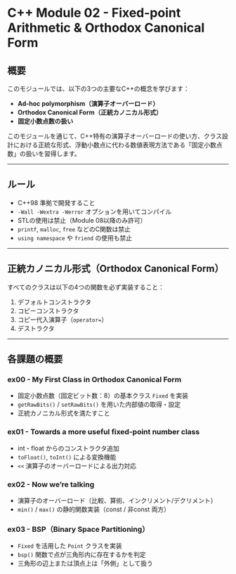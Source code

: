 # C++ Module 02 - Fixed-point Arithmetic & Orthodox Canonical Form

## 概要

このモジュールでは、以下の3つの主要なC++の概念を学びます：

- **Ad-hoc polymorphism（演算子オーバーロード）**
- **Orthodox Canonical Form（正統カノニカル形式）**
- **固定小数点数の扱い**

このモジュールを通じて、C++特有の演算子オーバーロードの使い方、クラス設計における正統な形式、浮動小数点に代わる数値表現方法である「固定小数点数」の扱いを習得します。

---

## ルール

- C++98 準拠で開発すること
- `-Wall -Wextra -Werror` オプションを用いてコンパイル
- STLの使用は禁止（Module 08以降のみ許可）
- `printf`, `malloc`, `free` などのC関数は禁止
- `using namespace` や `friend` の使用も禁止

---

## 正統カノニカル形式（Orthodox Canonical Form）

すべてのクラスは以下の4つの関数を必ず実装すること：

1. デフォルトコンストラクタ
2. コピーコンストラクタ
3. コピー代入演算子（`operator=`）
4. デストラクタ

---

## 各課題の概要

### ex00 - My First Class in Orthodox Canonical Form

- 固定小数点数（固定ビット数：8）の基本クラス `Fixed` を実装
- `getRawBits()` / `setRawBits()` を用いた内部値の取得・設定
- 正統カノニカル形式を満たすこと

### ex01 - Towards a more useful fixed-point number class

- int・float からのコンストラクタ追加
- `toFloat()`, `toInt()` による変換機能
- `<<` 演算子のオーバーロードによる出力対応

### ex02 - Now we’re talking

- 演算子のオーバーロード（比較、算術、インクリメント/デクリメント）
- `min()` / `max()` の静的関数実装（const / 非const 両方）

### ex03 - BSP（Binary Space Partitioning）

- `Fixed` を活用した `Point` クラスを実装
- `bsp()` 関数で点が三角形内に存在するかを判定
- 三角形の辺上または頂点上は「外側」として扱う

